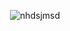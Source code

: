 <p align="center">
  <img src="https://cdn.discordapp.com/attachments/970596210413019146/1227092390951784508/IMG_0993.gif?ex=662725d8&is=6614b0d8&hm=b3eedbf42aaf8d00161dcd7c2b2993a134c13465beaf8312eb55a47094492374&" alt="nhdsjmsd"/>
</p>
